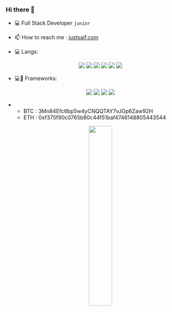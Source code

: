 ### Hi there 👋
+ 💻 Full Stack Developer `junior` 

+ 📫 How to reach me :     [justsaif.com](https://justsaif.com)

+ 💻 Langs: 

<p align="center" width="100%">
    <img src="https://img.shields.io/badge/Python-3776AB?style=for-the-badge&logo=python&logoColor=white">
    <img src="https://img.shields.io/badge/JavaScript-323330?style=for-the-badge&logo=javascript&logoColor=F7DF1E">
    <img src="https://img.shields.io/badge/PHP-777BB4?style=for-the-badge&logo=php&logoColor=white">
    <img src="https://img.shields.io/badge/C%23-239120?style=for-the-badge&logo=c-sharp&logoColor=white">
    <img src="https://img.shields.io/badge/SQL-00000F?style=for-the-badge&logo=mysql&logoColor=white">
    <img src="https://img.shields.io/badge/Dart-AE66EA?style=for-the-badge&logo=Dart">
</p>


+ 💻💉 Frameworks: 

<p align="center" width="100%">
    <img src="https://img.shields.io/badge/React-20232A?style=for-the-badge&logo=react&logoColor=61DAFB">
    <img src="https://img.shields.io/badge/Bootstrap-563D7C?style=for-the-badge&logo=bootstrap&logoColor=white">
    <img src="https://img.shields.io/badge/jQuery-0769AD?style=for-the-badge&logo=jquery&logoColor=white">
    <img src="https://img.shields.io/badge/Laravel-FF2D20?style=for-the-badge&logo=laravel&logoColor=white">
</p>


+   
  + BTC : 3Mn84Efc6bp5w4yCNQQTAY7vJGp6Zaw92H
  + ETH : 0xf375f90c0765b80c44f51baf4746148805443544


<p align="center" width="100%">
    <img width="35%" src="https://discord.c99.nl/widget/theme-1/717537699929522313.png">
</p>
